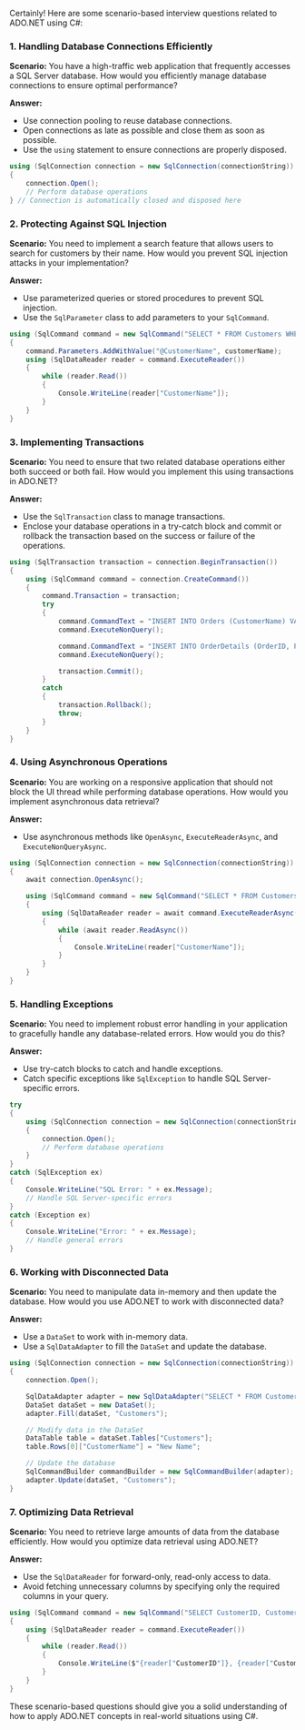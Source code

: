 Certainly! Here are some scenario-based interview questions related to ADO.NET using C#:

### 1. Handling Database Connections Efficiently
**Scenario:**
You have a high-traffic web application that frequently accesses a SQL Server database. How would you efficiently manage database connections to ensure optimal performance?

**Answer:**
   - Use connection pooling to reuse database connections.
   - Open connections as late as possible and close them as soon as possible.
   - Use the `using` statement to ensure connections are properly disposed.

   ```csharp
   using (SqlConnection connection = new SqlConnection(connectionString))
   {
       connection.Open();
       // Perform database operations
   } // Connection is automatically closed and disposed here
   ```

### 2. Protecting Against SQL Injection
**Scenario:**
You need to implement a search feature that allows users to search for customers by their name. How would you prevent SQL injection attacks in your implementation?

**Answer:**
   - Use parameterized queries or stored procedures to prevent SQL injection.
   - Use the `SqlParameter` class to add parameters to your `SqlCommand`.

   ```csharp
   using (SqlCommand command = new SqlCommand("SELECT * FROM Customers WHERE CustomerName = @CustomerName", connection))
   {
       command.Parameters.AddWithValue("@CustomerName", customerName);
       using (SqlDataReader reader = command.ExecuteReader())
       {
           while (reader.Read())
           {
               Console.WriteLine(reader["CustomerName"]);
           }
       }
   }
   ```

### 3. Implementing Transactions
**Scenario:**
You need to ensure that two related database operations either both succeed or both fail. How would you implement this using transactions in ADO.NET?

**Answer:**
   - Use the `SqlTransaction` class to manage transactions.
   - Enclose your database operations in a try-catch block and commit or rollback the transaction based on the success or failure of the operations.

   ```csharp
   using (SqlTransaction transaction = connection.BeginTransaction())
   {
       using (SqlCommand command = connection.CreateCommand())
       {
           command.Transaction = transaction;
           try
           {
               command.CommandText = "INSERT INTO Orders (CustomerName) VALUES ('John Doe')";
               command.ExecuteNonQuery();

               command.CommandText = "INSERT INTO OrderDetails (OrderID, ProductID, Quantity) VALUES (SCOPE_IDENTITY(), 1, 10)";
               command.ExecuteNonQuery();

               transaction.Commit();
           }
           catch
           {
               transaction.Rollback();
               throw;
           }
       }
   }
   ```

### 4. Using Asynchronous Operations
**Scenario:**
You are working on a responsive application that should not block the UI thread while performing database operations. How would you implement asynchronous data retrieval?

**Answer:**
   - Use asynchronous methods like `OpenAsync`, `ExecuteReaderAsync`, and `ExecuteNonQueryAsync`.

   ```csharp
   using (SqlConnection connection = new SqlConnection(connectionString))
   {
       await connection.OpenAsync();

       using (SqlCommand command = new SqlCommand("SELECT * FROM Customers", connection))
       {
           using (SqlDataReader reader = await command.ExecuteReaderAsync())
           {
               while (await reader.ReadAsync())
               {
                   Console.WriteLine(reader["CustomerName"]);
               }
           }
       }
   }
   ```

### 5. Handling Exceptions
**Scenario:**
You need to implement robust error handling in your application to gracefully handle any database-related errors. How would you do this?

**Answer:**
   - Use try-catch blocks to catch and handle exceptions.
   - Catch specific exceptions like `SqlException` to handle SQL Server-specific errors.

   ```csharp
   try
   {
       using (SqlConnection connection = new SqlConnection(connectionString))
       {
           connection.Open();
           // Perform database operations
       }
   }
   catch (SqlException ex)
   {
       Console.WriteLine("SQL Error: " + ex.Message);
       // Handle SQL Server-specific errors
   }
   catch (Exception ex)
   {
       Console.WriteLine("Error: " + ex.Message);
       // Handle general errors
   }
   ```

### 6. Working with Disconnected Data
**Scenario:**
You need to manipulate data in-memory and then update the database. How would you use ADO.NET to work with disconnected data?

**Answer:**
   - Use a `DataSet` to work with in-memory data.
   - Use a `SqlDataAdapter` to fill the `DataSet` and update the database.

   ```csharp
   using (SqlConnection connection = new SqlConnection(connectionString))
   {
       connection.Open();

       SqlDataAdapter adapter = new SqlDataAdapter("SELECT * FROM Customers", connection);
       DataSet dataSet = new DataSet();
       adapter.Fill(dataSet, "Customers");

       // Modify data in the DataSet
       DataTable table = dataSet.Tables["Customers"];
       table.Rows[0]["CustomerName"] = "New Name";

       // Update the database
       SqlCommandBuilder commandBuilder = new SqlCommandBuilder(adapter);
       adapter.Update(dataSet, "Customers");
   }
   ```

### 7. Optimizing Data Retrieval
**Scenario:**
You need to retrieve large amounts of data from the database efficiently. How would you optimize data retrieval using ADO.NET?

**Answer:**
   - Use the `SqlDataReader` for forward-only, read-only access to data.
   - Avoid fetching unnecessary columns by specifying only the required columns in your query.

   ```csharp
   using (SqlCommand command = new SqlCommand("SELECT CustomerID, CustomerName FROM Customers", connection))
   {
       using (SqlDataReader reader = command.ExecuteReader())
       {
           while (reader.Read())
           {
               Console.WriteLine($"{reader["CustomerID"]}, {reader["CustomerName"]}");
           }
       }
   }
   ```

These scenario-based questions should give you a solid understanding of how to apply ADO.NET concepts in real-world situations using C#. 
